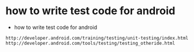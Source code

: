 # how to write test code for android

* how to write test code for android
```
http://developer.android.com/training/testing/unit-testing/index.html
http://developer.android.com/tools/testing/testing_otheride.html
```
